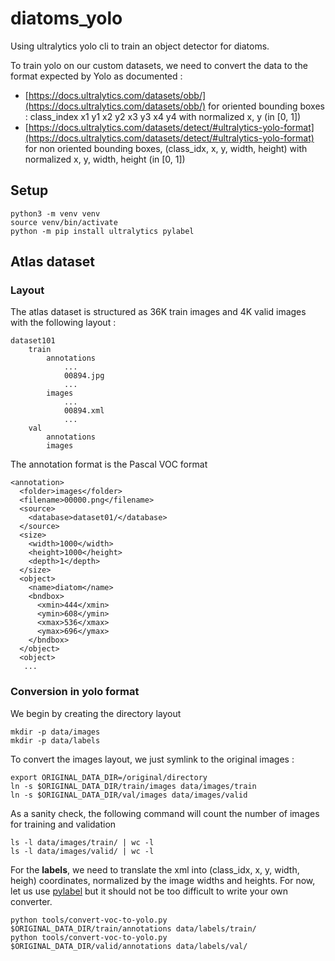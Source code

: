 # diatoms_yolo

Using ultralytics yolo cli to train an object detector for diatoms.

To train yolo on our custom datasets, we need to convert the data to the format
expected by Yolo as documented :

- [https://docs.ultralytics.com/datasets/obb/](https://docs.ultralytics.com/datasets/obb/) for oriented bounding boxes : class_index x1 y1 x2 y2 x3 y3 x4 y4 with normalized x, y (in [0, 1])
- [https://docs.ultralytics.com/datasets/detect/#ultralytics-yolo-format](https://docs.ultralytics.com/datasets/detect/#ultralytics-yolo-format) for non oriented bounding boxes, (class_idx, x, y, width, height) with normalized x, y, width, height (in [0, 1])

## Setup

```
python3 -m venv venv
source venv/bin/activate
python -m pip install ultralytics pylabel
```

## Atlas dataset
### Layout

The atlas dataset is structured as 36K train images and 4K valid images with the
following layout :

```
dataset101
	train
		annotations
			...
			00894.jpg
			...
		images
			...
			00894.xml
			...
	val
		annotations
		images
```

The annotation format is the Pascal VOC format

```
<annotation>
  <folder>images</folder>
  <filename>00000.png</filename>
  <source>
    <database>dataset01/</database>
  </source>
  <size>
    <width>1000</width>
    <height>1000</height>
    <depth>1</depth>
  </size>
  <object>
    <name>diatom</name>
    <bndbox>
      <xmin>444</xmin>
      <ymin>608</ymin>
      <xmax>536</xmax>
      <ymax>696</ymax>
    </bndbox>
  </object>
  <object>
   ...
```

### Conversion in yolo format

We begin by creating the directory layout

```
mkdir -p data/images
mkdir -p data/labels
```

To convert the images layout, we just symlink to the original images :

```
export ORIGINAL_DATA_DIR=/original/directory
ln -s $ORIGINAL_DATA_DIR/train/images data/images/train
ln -s $ORIGINAL_DATA_DIR/val/images data/images/valid
```

As a sanity check, the following command will count the number of images for
training and validation

```
ls -l data/images/train/ | wc -l
ls -l data/images/valid/ | wc -l
```

For the **labels**, we need to translate the xml into (class_idx, x, y, width, heigh)
coordinates, normalized by the image widths and heights. For now, let us use
[pylabel](https://github.com/pylabel-project/pylabel) but it should not be too
difficult to write your own converter.

```
python tools/convert-voc-to-yolo.py $ORIGINAL_DATA_DIR/train/annotations data/labels/train/
python tools/convert-voc-to-yolo.py $ORIGINAL_DATA_DIR/valid/annotations data/labels/val/ 
```


